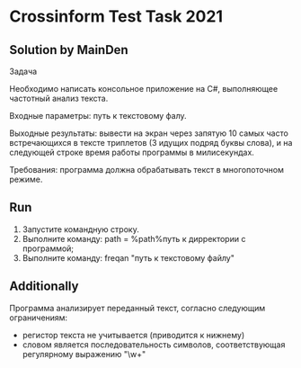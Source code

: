 # Crossinform Test Task 2021
## Solution by MainDen

Задача

Необходимо написать консольное приложение на C#, выполняющее частотный анализ текста.

Входные параметры: путь к текстовому фалу.

Выходные результаты: вывести на экран через запятую 10 самых часто встречающихся в тексте триплетов (3 идущих подряд буквы слова), и на следующей строке время работы программы в милисекундах.

Требования: программа должна обрабатывать текст в многопоточном режиме.

## Run

1. Запустите командную строку.
2. Выполните команду: path = %path%путь к дирректории с программой;
3. Выполните команду: freqan "путь к текстовому файлу"

## Additionally

Программа анализирует переданный текст, согласно следующим ограничениям:
- регистор текста не учитывается (приводится к нижнему)
- словом является последовательность символов, соответствующая регулярному выражению "\w+"